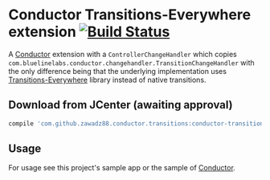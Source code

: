 # Conductor Transitions-Everywhere extension [![Build Status](https://travis-ci.org/zawadz88/Conductor-TransitionsEverywhere.svg?branch=master)](https://travis-ci.org/zawadz88/Conductor-TransitionsEverywhere)

A [Conductor](https://github.com/bluelinelabs/Conductor) extension
with a `ControllerChangeHandler` which copies `com.bluelinelabs.conductor.changehandler.TransitionChangeHandler`
with the only difference being that the underlying implementation uses [Transitions-Everywhere](https://github.com/andkulikov/Transitions-Everywhere)
library instead of native transitions.

## Download from JCenter (awaiting approval)
```groovy
compile 'com.github.zawadz88.conductor.transitions:conductor-transitionseverywhere:1.0.0'
```

## Usage
For usage see this project's sample app or the sample of [Conductor](https://github.com/bluelinelabs/Conductor).